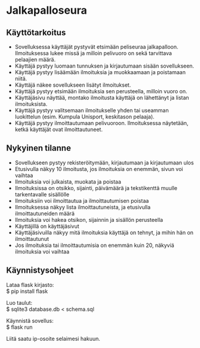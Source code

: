 # Jalkapalloseura
## Käyttötarkoitus
* Sovelluksessa käyttäjät pystyvät etsimään peliseuraa jalkapalloon. Ilmoituksessa lukee missä ja milloin pelivuoro on sekä tarvittava pelaajien määrä.
* Käyttäjä pystyy luomaan tunnuksen ja kirjautumaan sisään sovellukseen.
* Käyttäjä pystyy lisäämään ilmoituksia ja muokkaamaan ja poistamaan niitä.
* Käyttäjä näkee sovellukseen lisätyt ilmoitukset.
* Käyttäjä pystyy etsimään ilmoituksia sen perusteella, milloin vuoro on.
* Käyttäjäsivu näyttää, montako ilmoitusta käyttäjä on lähettänyt ja listan ilmoituksista.
* Käyttäjä pystyy valitsemaan ilmoitukselle yhden tai useamman luokittelun (esim. Kumpula Unisport, keskitason pelaaja).
* Käyttäjä pystyy ilmoittautumaan pelivuoroon. Ilmoituksessa näytetään, ketkä käyttäjät ovat ilmoittautuneet.

## Nykyinen tilanne
* Sovellukseen pystyy rekisteröitymään, kirjautumaan ja kirjautumaan ulos
* Etusivulla näkyy 10 ilmoitusta, jos ilmoituksia on enemmän, sivun voi vaihtaa
* Ilmoituksia voi julkaista, muokata ja poistaa
* Ilmoituksissa on otsikko, sijainti, päivämäärä ja tekstikenttä muulle tarkentavalle sisällölle
* Ilmoituksiin voi ilmoittautua ja ilmoittautumisen poistaa
* Ilmoituksessa näkyy lista ilmoittautuneista, ja etusivulla ilmoittautuneiden määrä
* Ilmoituksia voi hakea otsikon, sijainnin ja sisällön perusteella
* Käyttäjillä on käyttäjäsivut
* Käyttäjäsivuilla näkyy mitä ilmoituksia käyttäjä on tehnyt, ja mihin hän on ilmoittautunut
* Jos ilmoituksia tai ilmoittautumisia on enemmän kuin 20, näkyviä ilmoituksia voi vaihtaa

## Käynnistysohjeet
Lataa flask kirjasto:\
$ pip install flask

Luo taulut:\
$ sqlite3 database.db < schema.sql

Käynnistä sovellus:\
$ flask run

Liitä saatu ip-osoite selaimesi hakuun.
